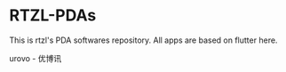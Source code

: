 # RTZL-PDAs
This is rtzl's PDA softwares repository.
All apps are based on flutter here.

urovo - 优博讯

